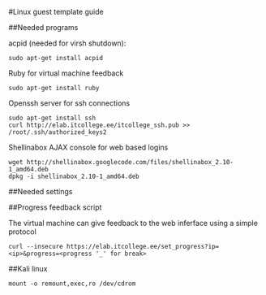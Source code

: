 #Linux guest template guide

##Needed programs

acpid (needed for virsh shutdown):

    sudo apt-get install acpid

Ruby for virtual machine feedback

    sudo apt-get install ruby

Openssh server for ssh connections

    sudo apt-get install ssh
    curl http://elab.itcollege.ee/itcollege_ssh.pub >> /root/.ssh/authorized_keys2

Shellinabox AJAX console for web based logins

    wget http://shellinabox.googlecode.com/files/shellinabox_2.10-1_amd64.deb
    dpkg -i shellinabox_2.10-1_amd64.deb

##Needed settings 

##Progress feedback script

The virtual machine can give feedback to the web inferface using a simple protocol

    curl --insecure https://elab.itcollege.ee/set_progress?ip=<ip>&progress=<progress '_' for break>
    
##Kali linux

    mount -o remount,exec,ro /dev/cdrom
